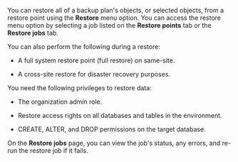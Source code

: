 You can restore all of a backup plan's objects, or selected objects, from a restore point using the **Restore** menu option. You can access the restore menu option by selecting a job listed on the **Restore points** tab or the **Restore jobs** tab.

You can also perform the following during a restore:

-   A full system restore point (full restore) on same-site.


-   A cross-site restore for disaster recovery purposes.


You need the following privileges to restore data:

-   The organization admin role.


-   Restore access rights on all databases and tables in the environment.


-   CREATE, ALTER, and DROP permissions on the target database.


On the **Restore jobs** page, you can view the job's status, any errors, and re-run the restore job if it fails.

